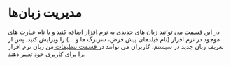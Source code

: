 # مدیریت زبان‌ها

در این قسمت می توانید زبان های جدیدی به نرم افزار اضافه کنید و یا نام عبارت های موجود در نرم افزار (نام فیلدهای پیش فرض، سربرگ ها و ...) را ویرایش کنید. پس از تعریف زبان جدید در سیستم، کاربران می توانند در[ قسمت تنظیمات ](https://github.com/1stco/PayamGostarDocs/blob/master/help%202.5.4/home/my-setting/my-setting.md)من زبان نرم افزار را برای کاربری خود تغییر دهند. 

